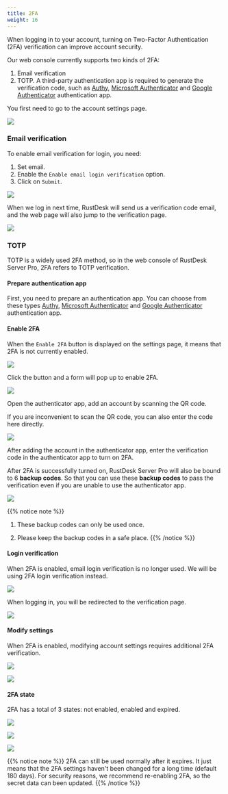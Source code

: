 ```yaml
---
title: 2FA
weight: 16
---
```


When logging in to your account, turning on Two-Factor Authentication (2FA) verification can improve account security.

Our web console currently supports two kinds of 2FA:

1. Email verification
2. TOTP. A third-party authentication app is required to generate the verification code, such as [Authy](https://authy.com), [Microsoft Authenticator](https://www.microsoft.com/en-us/security/mobile-authenticator-app/) and [Google Authenticator](https://play.google.com/store/apps/details?id=com.google.android.apps.authenticator2) authentication app.

You first need to go to the account settings page.

![](/docs/en/self-host/rustdesk-server-pro/2FA/images/1-settings-account.png)

### Email verification

To enable email verification for login, you need:

1. Set email.
2. Enable the `Enable email login verification` option.
3. Click on `Submit`.

![](/docs/en/self-host/rustdesk-server-pro/2FA/images/2-2fa-email-1.png)

When we log in next time, RustDesk will send us a verification code email, and the web page will also jump to the verification page.

![](/docs/en/self-host/rustdesk-server-pro/2FA/images/2-2fa-email-2.png)

### TOTP

TOTP is a widely used 2FA method, so in the web console of RustDesk Server Pro, 2FA refers to TOTP verification.

#### Prepare authentication app

First, you need to prepare an authentication app.
You can choose from these types [Authy](https://authy.com), [Microsoft Authenticator](https://www.microsoft.com/en-us/security/mobile-authenticator-app/) and [Google Authenticator](https://play.google.com/store/apps/details?id=com.google.android.apps.authenticator2) authentication app.

#### Enable 2FA

When the `Enable 2FA` button is displayed on the settings page, it means that 2FA is not currently enabled.

![](/docs/en/self-host/rustdesk-server-pro/2FA/images/3-2fa-enable-1.png)

Click the button and a form will pop up to enable 2FA.

![](/docs/en/self-host/rustdesk-server-pro/2FA/images/3-2fa-enable-2.png)

Open the authenticator app, add an account by scanning the QR code.

If you are inconvenient to scan the QR code, you can also enter the code here directly.

![](/docs/en/self-host/rustdesk-server-pro/2FA/images/3-2fa-enable-3.png)

After adding the account in the authenticator app, enter the verification code in the authenticator app to turn on 2FA.

After 2FA is successfully turned on, RustDesk Server Pro will also be bound to 6 **backup codes**. So that you can use these **backup codes** to pass the verification even if you are unable to use the authenticator app.

![](/docs/en/self-host/rustdesk-server-pro/2FA/images/3-2fa-enable-4.png)

{{% notice note %}}
1. These backup codes can only be used once.

2. Please keep the backup codes in a safe place.
{{% /notice %}}

#### Login verification

When 2FA is enabled, email login verification is no longer used. We will be using 2FA login verification instead.

![](/docs/en/self-host/rustdesk-server-pro/2FA/images/3-2fa-enable-login-5.png)

When logging in, you will be redirected to the verification page.

![](/docs/en/self-host/rustdesk-server-pro/2FA/images/3-2fa-enable-login-6.png)

#### Modify settings

When 2FA is enabled, modifying account settings requires additional 2FA verification.

![](/docs/en/self-host/rustdesk-server-pro/2FA/images/3-2fa-settings-1.png)

![](/docs/en/self-host/rustdesk-server-pro/2FA/images/3-2fa-settings-2.png)

#### 2FA state

2FA has a total of 3 states: not enabled, enabled and expired.

![](/docs/en/self-host/rustdesk-server-pro/2FA/images/3-2fa-state-not-enabled.png)

![](/docs/en/self-host/rustdesk-server-pro/2FA/images/3-2fa-state-enabled.png)

![](/docs/en/self-host/rustdesk-server-pro/2FA/images/3-2fa-state-expired.png)

{{% notice note %}}
2FA can still be used normally after it expires. It just means that the 2FA settings haven't been changed for a long time (default 180 days). For security reasons, we recommend re-enabling 2FA, so the secret data can been updated.
{{% /notice %}}
